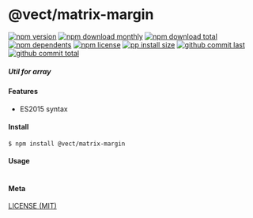 # @vect/matrix-margin

[![npm version][badge-npm-version]][url-npm]
[![npm download monthly][badge-npm-download-monthly]][url-npm]
[![npm download total][badge-npm-download-total]][url-npm]
[![npm dependents][badge-npm-dependents]][url-github]
[![npm license][badge-npm-license]][url-npm]
[![pp install size][badge-pp-install-size]][url-pp]
[![github commit last][badge-github-last-commit]][url-github]
[![github commit total][badge-github-commit-count]][url-github]

[//]: <> (Shields)
[badge-npm-version]: https://flat.badgen.net/npm/cell/@vect/matrix-margin
[badge-npm-download-monthly]: https://flat.badgen.net/npm/dm/@vect/matrix-margin
[badge-npm-download-total]:https://flat.badgen.net/npm/dt/@vect/matrix-margin
[badge-npm-dependents]: https://flat.badgen.net/npm/dependents/@vect/matrix-margin
[badge-npm-license]: https://flat.badgen.net/npm/license/@vect/matrix-margin
[badge-pp-install-size]: https://flat.badgen.net/packagephobia/install/@vect/matrix-margin
[badge-github-last-commit]: https://flat.badgen.net/github/last-commit/hoyeungw/vect
[badge-github-commit-count]: https://flat.badgen.net/github/commits/hoyeungw/vect

[//]: <> (Link)
[url-npm]: https://npmjs.org/package/@vect/matrix-margin
[url-pp]: https://packagephobia.now.sh/result?p=@vect/matrix-margin
[url-github]: https://github.com/hoyeungw/vect

##### Util for array

#### Features

- ES2015 syntax

#### Install
```console
$ npm install @vect/matrix-margin
```

#### Usage
```js
```

#### Meta
[LICENSE (MIT)](LICENSE)
